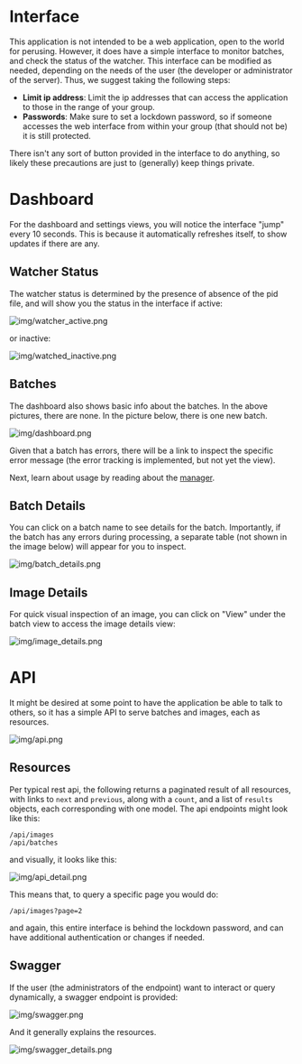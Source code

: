 # Interface
This application is not intended to be a web application, open to the world for perusing. However, it does have a simple interface to monitor batches, and check the status of the watcher. This interface can be modified as needed, depending on the needs of the user (the developer or administrator of the server). Thus, we suggest taking the following steps:

 - **Limit ip address**: Limit the ip addresses that can access the application to those in the range of your group.
 - **Passwords**: Make sure to set a lockdown password, so if someone accesses the web interface from within your group (that should not be) it is still protected.

There isn't any sort of button provided in the interface to do anything, so likely these precautions are just to (generally) keep things private.

# Dashboard
For the dashboard and settings views, you will notice the interface "jump" every 10 seconds. This is because it automatically refreshes itself, to show updates if there are any.


## Watcher Status
The watcher status is determined by the presence of absence of the pid file, and will show you the status in the interface if active:

![img/watcher_active.png](img/watcher_active.png)

or inactive:

![img/watched_inactive.png](img/watched_inactive.png)


## Batches
The dashboard also shows basic info about the batches. In the above pictures, there are none. In the picture below, there is one new batch. 

![img/dashboard.png](img/dashboard.png)

Given that a batch has errors, there will be a link to inspect the specific error message (the error tracking is implemented, but not yet the view).

Next, learn about usage by reading about the [manager](manager.md).


## Batch Details
You can click on a batch name to see details for the batch. Importantly, if the batch has any errors during processing, a separate table (not shown in the image below) will appear for you to inspect.

![img/batch_details.png](img/batch_details.png)


## Image Details
For quick visual inspection of an image, you can click on "View" under the batch view to access the image details view:


![img/image_details.png](img/image_details.png)


# API
It might be desired at some point to have the application be able to talk to others, so it has a simple API to serve batches and images, each as resources. 

![img/api.png](img/api.png)


## Resources
Per typical rest api, the following returns a paginated result of all resources, with links to `next` and `previous`, along with a `count`, and a list of `results` objects, each corresponding with one model. The api endpoints might look like this:

```
/api/images
/api/batches
```

and visually, it looks like this:

![img/api_detail.png](img/api_detail.png)

This means that, to query a specific page you would do:

```
/api/images?page=2
```

and again, this entire interface is behind the lockdown password, and can have additional authentication or changes if needed.


## Swagger
If the user (the administrators of the endpoint) want to interact or query dynamically, a swagger endpoint is provided:

![img/swagger.png](img/swagger.png)

And it generally explains the resources.


![img/swagger_details.png](img/swagger_details.png)
